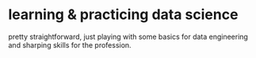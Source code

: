 # learning & practicing data science

pretty straightforward, just playing with some basics for data engineering and sharping skills for the profession.
